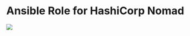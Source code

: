 # Ansible Role for HashiCorp Nomad
![](https://github.com/Kreditorforeningens-Driftssentral-DA/ansible-role-nomad/workflows/Molecule%20Test/molecule/badge.svg)
